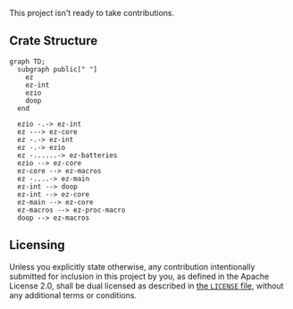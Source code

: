 This project isn't ready to take contributions.

## Crate Structure

```mermaid
graph TD;
  subgraph public[" "]
    ez
    ez-int
    ezio
    doop
  end

  ezio -.-> ez-int
  ez ---> ez-core
  ez -.-> ez-int
  ez -.-> ezio
  ez -......-> ez-batteries
  ezio --> ez-core
  ez-core --> ez-macros
  ez -....-> ez-main
  ez-int --> doop
  ez-int --> ez-core
  ez-main --> ez-core
  ez-macros --> ez-proc-macro
  doop --> ez-macros
```

## Licensing

Unless you explicitly state otherwise, any contribution intentionally submitted
for inclusion in this project by you, as defined in the Apache License 2.0,
shall be dual licensed as described in [the `LICENSE` file](LICENSE), without
any additional terms or conditions.
